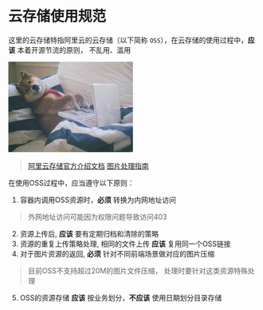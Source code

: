 # 云存储使用规范

这里的云存储特指阿里云的云存储（以下简称 `OSS`），在云存储的使用过程中，**应该** 本着开源节流的原则， 不乱用、滥用

![生无可恋](../../resource/3vvnA.gif)

> [阿里云存储官方介绍文档](https://help.aliyun.com/document_detail/31817.html)
> [图片处理指南](https://help.aliyun.com/document_detail/101260.html)

在使用OSS过程中，应当遵守以下原则：
1. 容器内调用OSS资源时，**必须** 转换为内网地址访问
> 外网地址访问可能因为权限问题导致访问403
2. 资源上传后, **应该** 要有定期归档和清除的策略
3. 资源的重复上传策略处理, 相同的文件上传 **应该** 复用同一个OSS链接
4. 对于图片资源的返回, **必须** 针对不同前端场景做对应的图片压缩
> 目前OSS不支持超过20M的图片文件压缩， 处理时要针对这类资源特殊处理
5. OSS的资源存储 **应该** 按业务划分，**不应该** 使用日期划分目录存储
